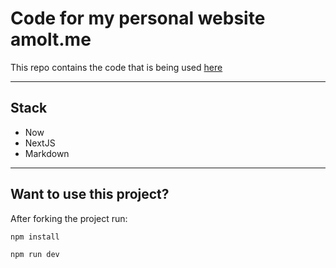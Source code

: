 # Code for my personal website amolt.me

This repo contains the code that is being used [here](https://amolt.me)

---

## Stack

- Now
- NextJS
- Markdown

---

## Want to use this project?

After forking the project run:

```
npm install
```

```
npm run dev
```
